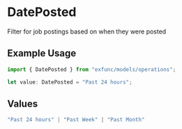 # DatePosted

Filter for job postings based on when they were posted

## Example Usage

```typescript
import { DatePosted } from "exfunc/models/operations";

let value: DatePosted = "Past 24 hours";
```

## Values

```typescript
"Past 24 hours" | "Past Week" | "Past Month"
```